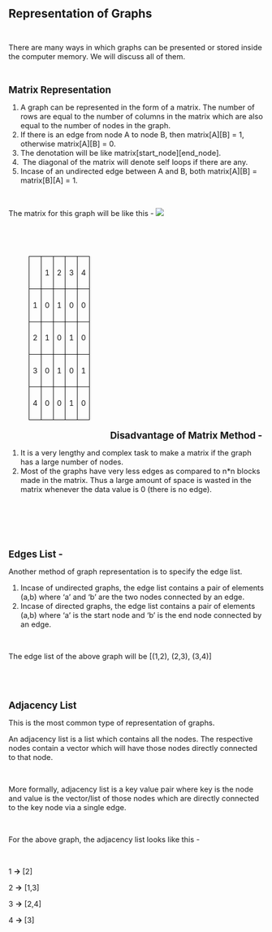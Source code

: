 <div _ngcontent-serverapp-c318="" class="body-text p-24"><p><span style="font-size:17pt;"><strong>Representation of Graphs</strong></span></p><p>&nbsp;</p><p><span style="font-size:11pt;">There are many ways in which graphs can be presented or stored inside the computer memory. We will discuss all of them.</span></p><p>&nbsp;</p><p><span style="font-size:13.999999999999998pt;"><strong>Matrix Representation</strong></span></p><ol><li><span style="font-size:11pt;">A graph can be represented in the form of a matrix. The number of rows are equal to the number of columns in the matrix which are also equal to the number of nodes in the graph.</span></li><li><span style="font-size:11pt;">If there is an edge from node A to node B, then matrix[A][B] = 1, otherwise matrix[A][B] = 0.</span></li><li><span style="font-size:11pt;">The denotation will be like matrix[start_node][end_node].</span></li><li><span style="font-size:11pt;">&nbsp;The diagonal of the matrix will denote self loops if there are any.</span></li><li><span style="font-size:11pt;">Incase of an undirected edge between A and B, both matrix[A][B] = matrix[B][A] = 1.</span></li></ol><p>&nbsp;</p><p><span style="font-size:11pt;">The matrix for this graph will be like this - </span><img src="https://files.codingninjas.in/article_images/representation-of-graphs-dsa-new-0-1702720105.webp"></p><p>&nbsp;</p><figure class="table" style="float:left;"><table class="ck-table-resized" style="width: 100%;"><colgroup><col style="width:20%;"><col style="width:20%;"><col style="width:20%;"><col style="width:20%;"><col style="width:20%;"></colgroup><tbody><tr><td style="border:1pt solid #000000;padding:5pt;vertical-align:top;">&nbsp;</td><td style="border:1pt solid #000000;padding:5pt;vertical-align:top;"><p style="text-align:center;"><span style="font-size:11pt;">1</span></p></td><td style="border:1pt solid #000000;padding:5pt;vertical-align:top;"><p style="text-align:center;"><span style="font-size:11pt;">2</span></p></td><td style="border:1pt solid #000000;padding:5pt;vertical-align:top;"><p style="text-align:center;"><span style="font-size:11pt;">3</span></p></td><td style="border:1pt solid #000000;padding:5pt;vertical-align:top;"><p style="text-align:center;"><span style="font-size:11pt;">4</span></p></td></tr><tr><td style="border:1pt solid #000000;padding:5pt;vertical-align:top;"><p style="text-align:center;"><span style="font-size:11pt;">1</span></p></td><td style="border:1pt solid #000000;padding:5pt;vertical-align:top;"><p style="text-align:center;"><span style="font-size:11pt;">0</span></p></td><td style="border:1pt solid #000000;padding:5pt;vertical-align:top;"><p style="text-align:center;"><span style="font-size:11pt;">1</span></p></td><td style="border:1pt solid #000000;padding:5pt;vertical-align:top;"><p style="text-align:center;"><span style="font-size:11pt;">0</span></p></td><td style="border:1pt solid #000000;padding:5pt;vertical-align:top;"><p style="text-align:center;"><span style="font-size:11pt;">0</span></p></td></tr><tr><td style="border:1pt solid #000000;padding:5pt;vertical-align:top;"><p style="text-align:center;"><span style="font-size:11pt;">2</span></p></td><td style="border:1pt solid #000000;padding:5pt;vertical-align:top;"><p style="text-align:center;"><span style="font-size:11pt;">1</span></p></td><td style="border:1pt solid #000000;padding:5pt;vertical-align:top;"><p style="text-align:center;"><span style="font-size:11pt;">0</span></p></td><td style="border:1pt solid #000000;padding:5pt;vertical-align:top;"><p style="text-align:center;"><span style="font-size:11pt;">1</span></p></td><td style="border:1pt solid #000000;padding:5pt;vertical-align:top;"><p style="text-align:center;"><span style="font-size:11pt;">0</span></p></td></tr><tr><td style="border:1pt solid #000000;padding:5pt;vertical-align:top;"><p style="text-align:center;"><span style="font-size:11pt;">3</span></p></td><td style="border:1pt solid #000000;padding:5pt;vertical-align:top;"><p style="text-align:center;"><span style="font-size:11pt;">0</span></p></td><td style="border:1pt solid #000000;padding:5pt;vertical-align:top;"><p style="text-align:center;"><span style="font-size:11pt;">1</span></p></td><td style="border:1pt solid #000000;padding:5pt;vertical-align:top;"><p style="text-align:center;"><span style="font-size:11pt;">0</span></p></td><td style="border:1pt solid #000000;padding:5pt;vertical-align:top;"><p style="text-align:center;"><span style="font-size:11pt;">1</span></p></td></tr><tr><td style="border:1pt solid #000000;padding:5pt;vertical-align:top;"><p style="text-align:center;"><span style="font-size:11pt;">4</span></p></td><td style="border:1pt solid #000000;padding:5pt;vertical-align:top;"><p style="text-align:center;"><span style="font-size:11pt;">0</span></p></td><td style="border:1pt solid #000000;padding:5pt;vertical-align:top;"><p style="text-align:center;"><span style="font-size:11pt;">0</span></p></td><td style="border:1pt solid #000000;padding:5pt;vertical-align:top;"><p style="text-align:center;"><span style="font-size:11pt;">1</span></p></td><td style="border:1pt solid #000000;padding:5pt;vertical-align:top;"><p style="text-align:center;"><span style="font-size:11pt;">0</span></p></td></tr></tbody></table></figure><p>&nbsp;</p><p>&nbsp;</p><p>&nbsp;</p><p>&nbsp;</p><p>&nbsp;</p><p>&nbsp;</p><p>&nbsp;</p><p>&nbsp;</p><p>&nbsp;</p><p>&nbsp;</p><p>&nbsp;</p><p>&nbsp;</p><p><span style="font-size:13.999999999999998pt;"><strong>Disadvantage of Matrix Method -</strong></span></p><ol><li><span style="font-size:11pt;">It is a very lengthy and complex task to make a matrix if the graph has a large number of nodes.</span></li><li><span style="font-size:11pt;">Most of the graphs have very less edges as compared to n*n blocks made in the matrix. Thus a large amount of space is wasted in the matrix whenever the data value is 0 (there is no edge).</span></li></ol><p>&nbsp;</p><p>&nbsp;</p><p>&nbsp;</p><p><span style="font-size:13.999999999999998pt;"><strong>Edges List -&nbsp;</strong></span></p><p><span style="font-size:11pt;">Another method of graph representation is to specify the edge list.&nbsp;</span></p><ol><li><span style="font-size:11pt;">Incase of undirected graphs, the edge list contains a pair of elements (a,b) where ‘a’ and ‘b’ are the two nodes connected by an edge.</span></li><li><span style="font-size:11pt;">Incase of directed graphs, the edge list contains a pair of elements (a,b) where ‘a’ is the start node and ‘b’ is the end node connected by an edge.</span></li></ol><p>&nbsp;</p><p><span style="font-size:11pt;">The edge list of the above graph will be [(1,2), (2,3), (3,4)]</span></p><p>&nbsp;</p><p>&nbsp;</p><p><span style="font-size:13.999999999999998pt;"><strong>Adjacency List</strong></span></p><p><span style="font-size:11pt;">This is the most common type of representation of graphs.&nbsp;</span></p><p><span style="font-size:11pt;">An adjacency list is a list which contains all the nodes. The respective nodes contain a vector which will have those nodes directly connected to that node.</span></p><p>&nbsp;</p><p><span style="font-size:11pt;">More formally, adjacency list is a key value pair where key is the node and value is the vector/list of those nodes which are directly connected to the key node via a single edge.</span></p><p>&nbsp;</p><p><span style="font-size:11pt;">For the above graph, the adjacency list looks like this -&nbsp;</span></p><p>&nbsp;</p><p><span style="font-size:11pt;">1&nbsp;<strong>→</strong></span><span style="font-size:10.5pt;"><strong>&nbsp;</strong></span><span style="font-size:11pt;">[2]</span></p><p><span style="font-size:11pt;">2&nbsp;<strong>→</strong> [1,3]</span></p><p><span style="font-size:11pt;">3&nbsp;<strong>→</strong> [2,4]</span></p><p><span style="font-size:11pt;">4&nbsp;<strong>→&nbsp;</strong>[3]</span></p><p>&nbsp;</p><p>&nbsp;</p></div>